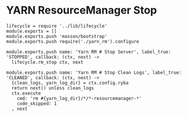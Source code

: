 
# YARN ResourceManager Stop

    lifecycle = require '../lib/lifecycle'
    module.exports = []
    module.exports.push 'masson/bootstrap'
    module.exports.push require('./yarn_rm').configure

    module.exports.push name: 'Yarn RM # Stop Server', label_true: 'STOPPED', callback: (ctx, next) ->
      lifecycle.rm_stop ctx, next

    module.exports.push name: 'Yarn RM # Stop Clean Logs', label_true: 'CLEANED', callback: (ctx, next) ->
      {clean_logs, yarn_log_dir} = ctx.config.ryba
      return next() unless clean_logs
      ctx.execute
        cmd: 'rm #{yarn_log_dir}/*/*-resourcemanager-*'
        code_skipped: 1
      , next
